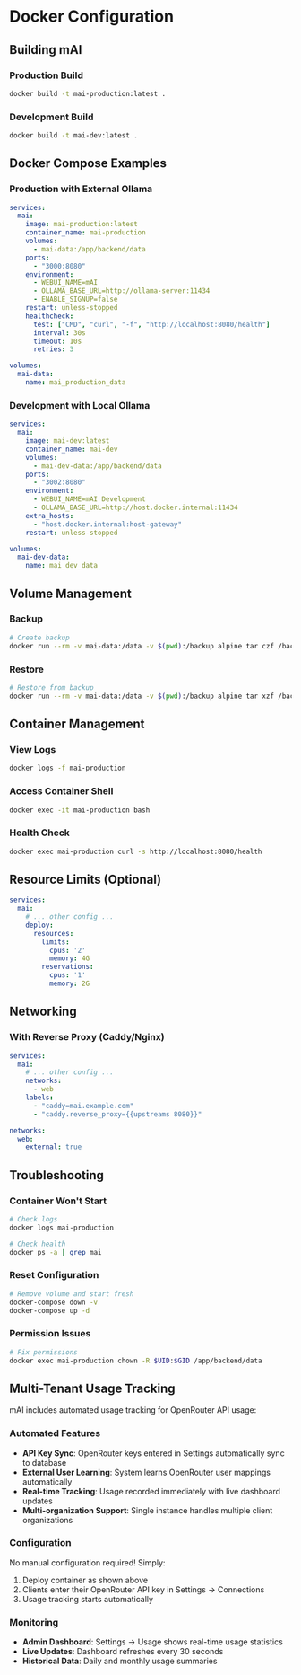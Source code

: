 # Docker Configuration

## Building mAI

### Production Build
```bash
docker build -t mai-production:latest .
```

### Development Build
```bash
docker build -t mai-dev:latest .
```

## Docker Compose Examples

### Production with External Ollama
```yaml
services:
  mai:
    image: mai-production:latest
    container_name: mai-production
    volumes:
      - mai-data:/app/backend/data
    ports:
      - "3000:8080"
    environment:
      - WEBUI_NAME=mAI
      - OLLAMA_BASE_URL=http://ollama-server:11434
      - ENABLE_SIGNUP=false
    restart: unless-stopped
    healthcheck:
      test: ["CMD", "curl", "-f", "http://localhost:8080/health"]
      interval: 30s
      timeout: 10s
      retries: 3

volumes:
  mai-data:
    name: mai_production_data
```

### Development with Local Ollama
```yaml
services:
  mai:
    image: mai-dev:latest
    container_name: mai-dev
    volumes:
      - mai-dev-data:/app/backend/data
    ports:
      - "3002:8080"
    environment:
      - WEBUI_NAME=mAI Development
      - OLLAMA_BASE_URL=http://host.docker.internal:11434
    extra_hosts:
      - "host.docker.internal:host-gateway"
    restart: unless-stopped

volumes:
  mai-dev-data:
    name: mai_dev_data
```

## Volume Management

### Backup
```bash
# Create backup
docker run --rm -v mai-data:/data -v $(pwd):/backup alpine tar czf /backup/mai-backup-$(date +%Y%m%d).tar.gz -C /data .
```

### Restore
```bash
# Restore from backup
docker run --rm -v mai-data:/data -v $(pwd):/backup alpine tar xzf /backup/mai-backup.tar.gz -C /data
```

## Container Management

### View Logs
```bash
docker logs -f mai-production
```

### Access Container Shell
```bash
docker exec -it mai-production bash
```

### Health Check
```bash
docker exec mai-production curl -s http://localhost:8080/health
```

## Resource Limits (Optional)

```yaml
services:
  mai:
    # ... other config ...
    deploy:
      resources:
        limits:
          cpus: '2'
          memory: 4G
        reservations:
          cpus: '1'
          memory: 2G
```

## Networking

### With Reverse Proxy (Caddy/Nginx)
```yaml
services:
  mai:
    # ... other config ...
    networks:
      - web
    labels:
      - "caddy=mai.example.com"
      - "caddy.reverse_proxy={{upstreams 8080}}"

networks:
  web:
    external: true
```

## Troubleshooting

### Container Won't Start
```bash
# Check logs
docker logs mai-production

# Check health
docker ps -a | grep mai
```

### Reset Configuration
```bash
# Remove volume and start fresh
docker-compose down -v
docker-compose up -d
```

### Permission Issues
```bash
# Fix permissions
docker exec mai-production chown -R $UID:$GID /app/backend/data
```

## Multi-Tenant Usage Tracking

mAI includes automated usage tracking for OpenRouter API usage:

### Automated Features
- **API Key Sync**: OpenRouter keys entered in Settings automatically sync to database
- **External User Learning**: System learns OpenRouter user mappings automatically  
- **Real-time Tracking**: Usage recorded immediately with live dashboard updates
- **Multi-organization Support**: Single instance handles multiple client organizations

### Configuration
No manual configuration required! Simply:
1. Deploy container as shown above
2. Clients enter their OpenRouter API key in Settings → Connections
3. Usage tracking starts automatically

### Monitoring
- **Admin Dashboard**: Settings → Usage shows real-time usage statistics
- **Live Updates**: Dashboard refreshes every 30 seconds
- **Historical Data**: Daily and monthly usage summaries